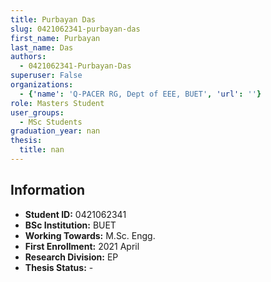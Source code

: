 ```yaml
---
title: Purbayan Das
slug: 0421062341-purbayan-das
first_name: Purbayan
last_name: Das
authors:
  - 0421062341-Purbayan-Das
superuser: False
organizations:
  - {'name': 'Q‑PACER RG, Dept of EEE, BUET', 'url': ''}
role: Masters Student
user_groups:
  - MSc Students
graduation_year: nan
thesis:
  title: nan
---
```


## Information
* **Student ID:** 0421062341
* **BSc Institution:** BUET
* **Working Towards:** M.Sc. Engg.
* **First Enrollment:** 2021 April
* **Research Division:** EP
* **Thesis Status:** -
